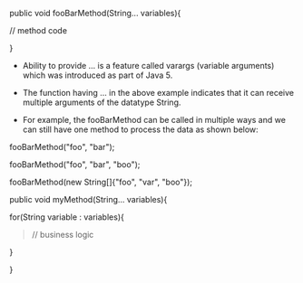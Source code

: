 public void fooBarMethod(String\... variables){

// method code

}

- Ability to provide \... is a feature called varargs (variable
  arguments) which was introduced as part of Java 5.

- The function having \... in the above example indicates that it can
  receive multiple arguments of the datatype String.

- For example, the fooBarMethod can be called in multiple ways and we
  can still have one method to process the data as shown below:

fooBarMethod(\"foo\", \"bar\");

fooBarMethod(\"foo\", \"bar\", \"boo\");

fooBarMethod(new String\[\]{\"foo\", \"var\", \"boo\"});

public void myMethod(String\... variables){

for(String variable : variables){

> // business logic

}

}